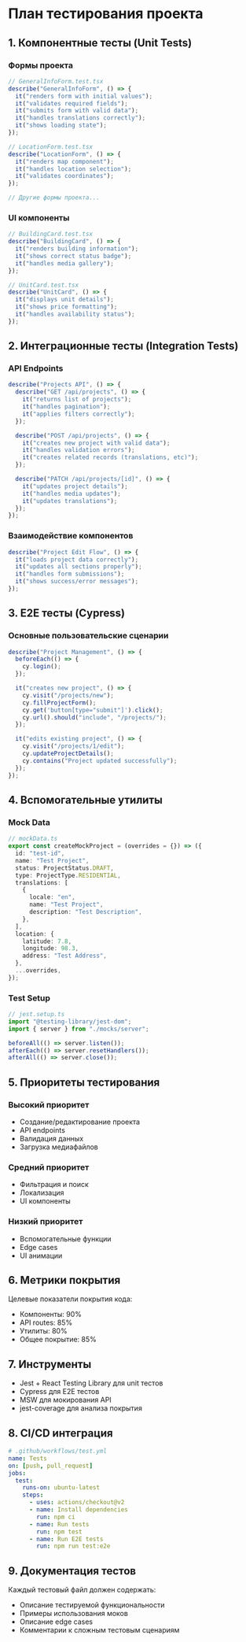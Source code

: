 # План тестирования проекта

## 1. Компонентные тесты (Unit Tests)

### Формы проекта

```typescript
// GeneralInfoForm.test.tsx
describe("GeneralInfoForm", () => {
  it("renders form with initial values");
  it("validates required fields");
  it("submits form with valid data");
  it("handles translations correctly");
  it("shows loading state");
});

// LocationForm.test.tsx
describe("LocationForm", () => {
  it("renders map component");
  it("handles location selection");
  it("validates coordinates");
});

// Другие формы проекта...
```

### UI компоненты

```typescript
// BuildingCard.test.tsx
describe("BuildingCard", () => {
  it("renders building information");
  it("shows correct status badge");
  it("handles media gallery");
});

// UnitCard.test.tsx
describe("UnitCard", () => {
  it("displays unit details");
  it("shows price formatting");
  it("handles availability status");
});
```

## 2. Интеграционные тесты (Integration Tests)

### API Endpoints

```typescript
describe("Projects API", () => {
  describe("GET /api/projects", () => {
    it("returns list of projects");
    it("handles pagination");
    it("applies filters correctly");
  });

  describe("POST /api/projects", () => {
    it("creates new project with valid data");
    it("handles validation errors");
    it("creates related records (translations, etc)");
  });

  describe("PATCH /api/projects/[id]", () => {
    it("updates project details");
    it("handles media updates");
    it("updates translations");
  });
});
```

### Взаимодействие компонентов

```typescript
describe("Project Edit Flow", () => {
  it("loads project data correctly");
  it("updates all sections properly");
  it("handles form submissions");
  it("shows success/error messages");
});
```

## 3. E2E тесты (Cypress)

### Основные пользовательские сценарии

```typescript
describe("Project Management", () => {
  beforeEach(() => {
    cy.login();
  });

  it("creates new project", () => {
    cy.visit("/projects/new");
    cy.fillProjectForm();
    cy.get('button[type="submit"]').click();
    cy.url().should("include", "/projects/");
  });

  it("edits existing project", () => {
    cy.visit("/projects/1/edit");
    cy.updateProjectDetails();
    cy.contains("Project updated successfully");
  });
});
```

## 4. Вспомогательные утилиты

### Mock Data

```typescript
// mockData.ts
export const createMockProject = (overrides = {}) => ({
  id: "test-id",
  name: "Test Project",
  status: ProjectStatus.DRAFT,
  type: ProjectType.RESIDENTIAL,
  translations: [
    {
      locale: "en",
      name: "Test Project",
      description: "Test Description",
    },
  ],
  location: {
    latitude: 7.8,
    longitude: 98.3,
    address: "Test Address",
  },
  ...overrides,
});
```

### Test Setup

```typescript
// jest.setup.ts
import "@testing-library/jest-dom";
import { server } from "./mocks/server";

beforeAll(() => server.listen());
afterEach(() => server.resetHandlers());
afterAll(() => server.close());
```

## 5. Приоритеты тестирования

### Высокий приоритет

- Создание/редактирование проекта
- API endpoints
- Валидация данных
- Загрузка медиафайлов

### Средний приоритет

- Фильтрация и поиск
- Локализация
- UI компоненты

### Низкий приоритет

- Вспомогательные функции
- Edge cases
- UI анимации

## 6. Метрики покрытия

Целевые показатели покрытия кода:

- Компоненты: 90%
- API routes: 85%
- Утилиты: 80%
- Общее покрытие: 85%

## 7. Инструменты

- Jest + React Testing Library для unit тестов
- Cypress для E2E тестов
- MSW для мокирования API
- jest-coverage для анализа покрытия

## 8. CI/CD интеграция

```yaml
# .github/workflows/test.yml
name: Tests
on: [push, pull_request]
jobs:
  test:
    runs-on: ubuntu-latest
    steps:
      - uses: actions/checkout@v2
      - name: Install dependencies
        run: npm ci
      - name: Run tests
        run: npm test
      - name: Run E2E tests
        run: npm run test:e2e
```

## 9. Документация тестов

Каждый тестовый файл должен содержать:

- Описание тестируемой функциональности
- Примеры использования моков
- Описание edge cases
- Комментарии к сложным тестовым сценариям
